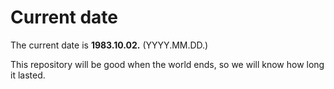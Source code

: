 # Current date

The current date is **1983.10.02.** (YYYY.MM.DD.)

This repository will be good when the world ends, so we will know how long it lasted.